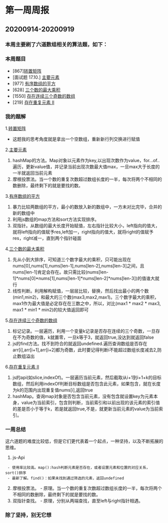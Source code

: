 # 第一周周报
## 20200914-20200919
### 本周主要刷了六道数组相关的算法题，如下：
### 本周题目
- [867][转置矩阵](https://leetcode-cn.com/problems/transpose-matrix/description/)
- [面试题 17.10.] [主要元素](https://leetcode-cn.com/problems/find-majority-element-lcci/)
- [977] [有序数组的平方](https://leetcode-cn.com/problems/squares-of-a-sorted-array/description/)
- [628] [三个数的最大乘积](https://leetcode-cn.com/problems/maximum-product-of-three-numbers/description/)
- [1550] [存在连续三个奇数的数组](https://leetcode-cn.com/problems/three-consecutive-odds/description/)
- [219] [存在重复元素 II](https://leetcode-cn.com/problems/contains-duplicate-ii/description/)

### 我的题解
1.[转置矩阵](https://github.com/hjtcn/qiusuo-algorithm-team/blob/master/lm-js/1-867%E8%BD%AC%E7%BD%AE%E7%9F%A9%E9%98%B5.js)

  - 这题我的思考角度就是拿出一个空数组，重新新行列交换进行赋值

2.[主要元素](https://github.com/hjtcn/qiusuo-algorithm-team/blob/master/lm-js/2-%E9%9D%A2%E8%AF%95%E9%A2%981710%E4%B8%BB%E8%A6%81%E5%85%83%E7%B4%A0.js)

  1. hashMap的方法。Map对象以元素作为key,以出现次数作为value，for...of..遍历，更新value值，并记录当前出现次数最大值max，一旦max大于长度的一半就返回当前元素
  2. 摩根投票法。当一个数的重复次数超过数组长度的一半，每次将两个不相同的数删除，最终剩下的就是要找的数。

3.[有序数组的平方](https://github.com/hjtcn/qiusuo-algorithm-team/blob/master/lm-js/3-977%E6%9C%89%E5%BA%8F%E6%95%B0%E7%BB%84%E7%9A%84%E5%B9%B3%E6%96%B9.js)

  1. 暴力比较两数组的平方，最小的数放入新的数组中，一方未对比完毕，合并的新的数组中
  2. 利用js数组的map方法和sort方法实现排序。
  3. 双指针。从数组的最大长度开始赋值，左右指针比较大小，left指向的值大，就将left指向的值赋予res,left加一，right指向的值大，就将right的值赋予res，right减一，直到两个指针碰面
   
4.[三个数的最大乘积](https://github.com/hjtcn/qiusuo-algorithm-team/blob/master/lm-js/4-628%E4%B8%89%E4%B8%AA%E6%95%B0%E7%9A%84%E6%9C%80%E5%A4%A7%E4%B9%98%E7%A7%AF.js)

 1. 先从小到大排序，可知道三个数字最大的乘积，只可能出现在nums[0],nums[1],nums[len-1],nums[len-2],nums[len-3]之间，且nums[len-1]肯定会存在。故只需比较(nums[len-1]*nums[0]*nums[1],nums[len-1]*nums[len-2]*nums[len-3])的值谁大就行
 2. 线性判断。利用解构赋值，一层层比较，替换，然后找出最小的两个数(min1,min2)，和最大的三个数(max3,max2,max1)。三个数字最大的乘积，max1作为最大值是必定存在在三数之中，所以，对比(max1 * max2 * max3, max1 * min1 * min2)的较大值返回即可

  
5.[存在连续三个奇数的数组](https://github.com/hjtcn/qiusuo-algorithm-team/blob/master/lm-js/5-1550%E5%AD%98%E5%9C%A8%E8%BF%9E%E7%BB%AD%E4%B8%89%E4%B8%AA%E5%A5%87%E6%95%B0%E7%9A%84%E6%95%B0%E7%BB%84.js)

 1. 标记记录。一层遍历，利用一个变量k记录是否存在连续的三个奇数，一旦存在不为奇数的值，k就置零，一旦k等于3，就返回true,没达到就返回false
 2. js的find方法。找不到符合的就返回undefined.遍历查询数组是否存在arr[i],arr[i+1],arr[i+2]都为奇数，此时要记得判断i不能超过数组长度减去2,防止数组溢出

6.[存在重复元素 II](https://github.com/hjtcn/qiusuo-algorithm-team/blob/master/lm-js/6-219%E5%AD%98%E5%9C%A8%E9%87%8D%E5%A4%8D%E5%85%83%E7%B4%A0II.js)

 1. js的api(如slice,indexOf)。一层遍历当前元素，然后截取从i+1到i+1+k的目标数组，然后利用indexOf判断目标数组是否包含此元素，如果包含，就在长度为k的范围内出现重复值nums[i],返回true
 2. hashMap。查询map对象是否包含当前元素，没有包含就设置key为元素本身，value为当前索引，包含则判断，当前索引和以前出现的该元素的索引值的差是否小于等于k，若是就返回true,不是，就更新当前元素的value为当前索引。

### 一周总结

   这六道题的难度比较低，但是它们更代表着一个起点，一种坚持，以及不断拓展的思维。

   1. js-Api

     - 使用率比较高。map():hash判断元素是否存在，或者设置元素和位置的对应关系，sort()排序
     - 最新了解。find()：如果未找到通过筛选的元素，返回undefined
   2. 摩根投票法。
     - 原理。当一个数的重复次数超过数组长度的一半，每次将两个不相同的数删除，最终剩下的就是要找的数。
   3. 双指针查找。
     - 原理，分别从两端查找，直至left与right指针相遇。
    
### 除了坚持，别无它想
